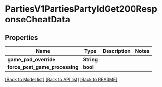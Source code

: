 # PartiesV1PartiesPartyIdGet200ResponseCheatData

## Properties

Name | Type | Description | Notes
------------ | ------------- | ------------- | -------------
**game_pod_override** | **String** |  | 
**force_post_game_processing** | **bool** |  | 

[[Back to Model list]](../README.md#documentation-for-models) [[Back to API list]](../README.md#documentation-for-api-endpoints) [[Back to README]](../README.md)


